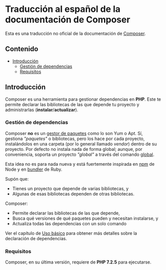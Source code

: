 # Traducción al español de la documentación de Composer

Esta es una traducción no oficial de la documentación de [Composer](https://getcomposer.org).

## Contenido

- [Introducción](#introducción)
  - [Gestión de dependencias](#gestión-de-dependencias)
  - [Requisitos](#requisitos)

## Introducción

Composer es una herramienta para gestionar dependencias en **PHP**. Este te permite declarar las bibliotecas de las que depende tu proyecto y administrarlas (**instalar**/**actualizar**).

### Gestión de dependencias

Composer **no** es un [gestor de paquetes](https://es.wikipedia.org/wiki/Sistema_de_gesti%C3%B3n_de_paquetes) como lo son Yum o Apt. Sí, gestiona *"paquetes"* o bibliotecas, pero los hace por cada proyecto, instalándolos en una carpeta (por lo general llamado *vendor*) dentro de su proyecto. Por defecto no instala nada de forma global; aunque, por conveniencia, soporta un proyecto *"global"* a través del comando [global](#a-implementar).

Esta idea no es para nada nueva y está fuertemente inspirada en [npm](https://www.npmjs.com/) de Node y en [bundler](https://bundler.io/) de Ruby.

Supón que:
- Tienes un proyecto que depende de varias bibliotecas, y
- Algunas de esas bibliotecas dependen de otras bibliotecas.

Composer:
- Permite declarar las bibliotecas de las que depende,
- Busca qué versiones de qué paquetes pueden y necesitan instalarse, y
- Actualiza todas las dependencias con un solo comando

Ver el capítulo de [Uso básico](#a-implementar) para obtener más detalles sobre la declaración de dependencias.

### Requisitos

Composer, en su última versión, requiere de **PHP 7.2.5** para ejecutarse.
